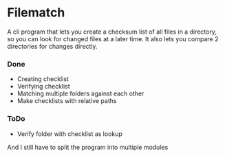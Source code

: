# Filematch

A cli program that lets you create a checksum list of all files in a directory, so you can look for changed files at a later time. It also lets you compare 2 directories for changes directly.

### Done
* Creating checklist
* Verifying checklist
* Matching multiple folders against each other
* Make checklists with relative paths

### ToDo
* Verify folder with checklist as lookup

And I still have to split the program into multiple modules
